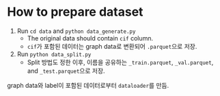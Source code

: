 # How to prepare dataset
 1. Run `cd data` and `python data_generate.py`
    - The original data should contain `cif` column.   
    - `cif`가 포함된 데이터는 graph data로 변환되어 `.parquet`으로 저장.  
2. Run `python data_split.py`
    - Split 방법도 정한 이후, 이름을 공유하는 `_train.parquet`, `_val.parquet`, and `_test.parquet`으로 저장.
    
graph data와 label이 포함된 데이터로부터 `dataloader`를 만듬.   
